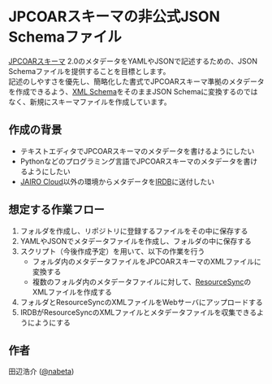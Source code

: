 # JPCOARスキーマの非公式JSON Schemaファイル

[JPCOARスキーマ](https://schema.irdb.nii.ac.jp/ja/schema) 2.0のメタデータをYAMLやJSONで記述するための、JSON Schemaファイルを提供することを目標とします。  
記述のしやすさを優先し、簡略化した書式でJPCOARスキーマ準拠のメタデータを作成できるよう、[XML Schema](https://github.com/JPCOAR/schema/blob/master/2.0/jpcoar_scm.xsd)をそのままJSON Schemaに変換するのではなく、新規にスキーマファイルを作成しています。

## 作成の背景

- テキストエディタでJPCOARスキーマのメタデータを書けるようにしたい
- Pythonなどのプログラミング言語でJPCOARスキーマのメタデータを書けるようにしたい
- [JAIRO Cloud](https://jpcoar.repo.nii.ac.jp/page/42)以外の環境からメタデータを[IRDB](https://irdb.nii.ac.jp/)に送付したい

## 想定する作業フロー

1. フォルダを作成し、リポジトリに登録するファイルをその中に保存する
1. YAMLやJSONでメタデータファイルを作成し、フォルダの中に保存する
1. スクリプト（今後作成予定）を用いて、以下の作業を行う
    - フォルダ内のメタデータファイルをJPCOARスキーマのXMLファイルに変換する
    - 複数のフォルダ内のメタデータファイルに対して、[ResourceSync](https://www.openarchives.org/rs/1.1/resourcesync)のXMLファイルを作成する
1. フォルダとResourceSyncのXMLファイルをWebサーバにアップロードする
1. IRDBがResourceSyncのXMLファイルとメタデータファイルを収集できるようにようにする

## 作者

田辺浩介 ([@nabeta](https://github.com/nabeta))
